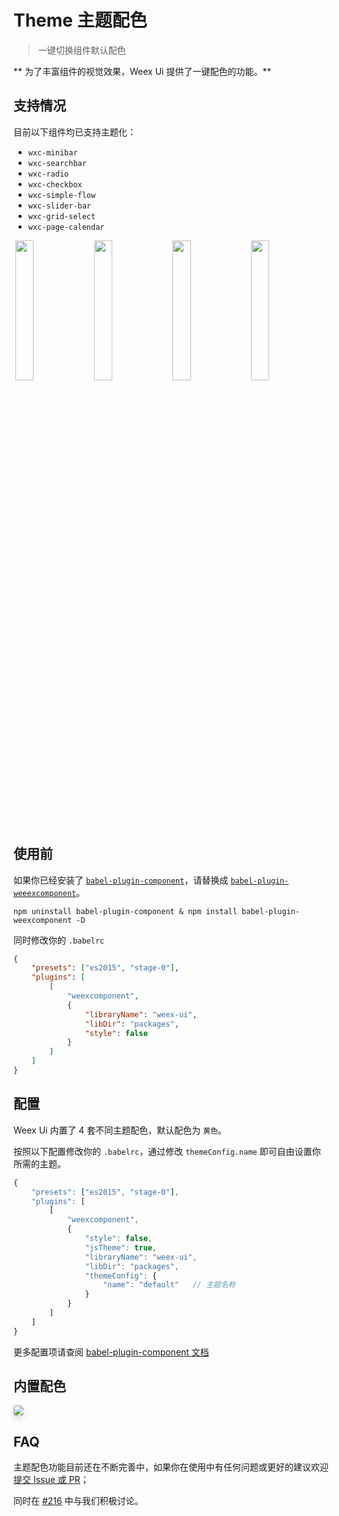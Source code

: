 # Theme 主题配色

> 一键切换组件默认配色

** 为了丰富组件的视觉效果，Weex Ui 提供了一键配色的功能。**

## 支持情况

目前以下组件均已支持主题化：

- `wxc-minibar`
- `wxc-searchbar`
- `wxc-radio`
- `wxc-checkbox`
- `wxc-simple-flow`
- `wxc-slider-bar`
- `wxc-grid-select`
- `wxc-page-calendar`

<div style="font-size: 0px;">
    <img src="http://p1nq9peby.bkt.clouddn.com/theme_yellow.jpg" style="display: inline-block; width: 24%; margin: 0 0.5%;" />
    <img src="http://p1nq9peby.bkt.clouddn.com/theme_blue.jpg" style="display: inline-block; width: 24%; margin: 0 0.5%;" />
    <img src="http://p1nq9peby.bkt.clouddn.com/theme_green.jpg" style="display: inline-block; width: 24%; margin: 0 0.5%;" />
    <img src="http://p1nq9peby.bkt.clouddn.com/theme_red.jpg" style="display: inline-block; width: 24%; margin: 0 0.5%;" />
</div>

## 使用前

如果你已经安装了 [`babel-plugin-component`](https://www.npmjs.com/package/babel-plugin-component)，请替换成 [`babel-plugin-weeexcomponent`](https://www.npmjs.com/package/babel-plugin-weexcomponent)。

```shell
npm uninstall babel-plugin-component & npm install babel-plugin-weexcomponent -D
```

同时修改你的 `.babelrc`

```json
{
    "presets": ["es2015", "stage-0"],
    "plugins": [
        [
            "weexcomponent",
            {
                "libraryName": "weex-ui",
                "libDir": "packages",
                "style": false
            }
        ]
    ]
}
```

## 配置

Weex Ui 内置了 4 套不同主题配色，默认配色为 `黄色`。

按照以下配置修改你的 `.babelrc`，通过修改 `themeConfig.name` 即可自由设置你所需的主题。

```javascript
{
    "presets": ["es2015", "stage-0"],
    "plugins": [
        [
            "weexcomponent",
            {
                "style": false,
                "jsTheme": true,
                "libraryName": "weex-ui",
                "libDir": "packages",
                "themeConfig": {
                    "name": "default"   // 主题名称
                }
            }
        ]
    ]
}
```

更多配置项请查阅 [babel-plugin-component 文档](https://github.com/Yanjiie/babel-plugin-weexcomponent)

## 内置配色
<img src="http://p1nq9peby.bkt.clouddn.com/theme.png" style="box-shadow: 0 5px 10px 0 #d9dce3; border-radius: 4px;" />

## FAQ

主题配色功能目前还在不断完善中，如果你在使用中有任何问题或更好的建议欢迎 [提交 Issue 或 PR](https://github.com/alibaba/weex-ui/issues/new)；

同时在 [#216](https://github.com/alibaba/weex-ui/issues/216) 中与我们积极讨论。


